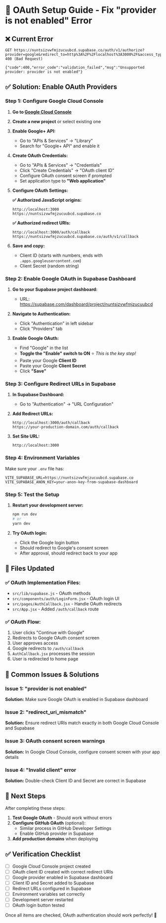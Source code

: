 # 🔐 OAuth Setup Guide - Fix "provider is not enabled" Error

## ❌ Current Error
```
GET https://nuntsizvwfmjzucuubcd.supabase.co/auth/v1/authorize?provider=google&redirect_to=http%3A%2F%2Flocalhost%3A3000%2F&access_type=offline&prompt=consent 400 (Bad Request)

{"code":400,"error_code":"validation_failed","msg":"Unsupported provider: provider is not enabled"}
```

## ✅ Solution: Enable OAuth Providers

### Step 1: Configure Google Cloud Console

1. **Go to [Google Cloud Console](https://console.cloud.google.com/)**
2. **Create a new project** or select existing one
3. **Enable Google+ API:**
   - Go to "APIs & Services" → "Library"
   - Search for "Google+ API" and enable it
4. **Create OAuth Credentials:**
   - Go to "APIs & Services" → "Credentials"
   - Click "Create Credentials" → "OAuth client ID"
   - Configure OAuth consent screen if prompted
   - Set application type to **"Web application"**

5. **Configure OAuth Settings:**

   **✅ Authorized JavaScript origins:**
   ```
   http://localhost:3000
   https://nuntsizvwfmjzucuubcd.supabase.co
   ```

   **✅ Authorized redirect URIs:**
   ```
   http://localhost:3000/auth/callback
   https://nuntsizvwfmjzucuubcd.supabase.co/auth/v1/callback
   ```

6. **Save and copy:**
   - Client ID (starts with numbers, ends with `.apps.googleusercontent.com`)
   - Client Secret (random string)

### Step 2: Enable Google OAuth in Supabase Dashboard

1. **Go to your Supabase project dashboard:**
   - URL: https://supabase.com/dashboard/project/nuntsizvwfmjzucuubcd

2. **Navigate to Authentication:**
   - Click "Authentication" in left sidebar
   - Click "Providers" tab

3. **Enable Google OAuth:**
   - Find "Google" in the list
   - **Toggle the "Enable" switch to ON** ⭐ *This is the key step!*
   - Paste your Google **Client ID**
   - Paste your Google **Client Secret**
   - Click **"Save"**

### Step 3: Configure Redirect URLs in Supabase

1. **In Supabase Dashboard:**
   - Go to "Authentication" → "URL Configuration"
   
2. **Add Redirect URLs:**
   ```
   http://localhost:3000/auth/callback
   https://your-production-domain.com/auth/callback
   ```

3. **Set Site URL:**
   ```
   http://localhost:3000
   ```

### Step 4: Environment Variables

Make sure your `.env` file has:
```env
VITE_SUPABASE_URL=https://nuntsizvwfmjzucuubcd.supabase.co
VITE_SUPABASE_ANON_KEY=your-anon-key-from-supabase-dashboard
```

### Step 5: Test the Setup

1. **Restart your development server:**
   ```bash
   npm run dev
   # or
   yarn dev
   ```

2. **Try OAuth login:**
   - Click the Google login button
   - Should redirect to Google's consent screen
   - After approval, should redirect back to your app

## 🔧 Files Updated

### ✅ OAuth Implementation Files:
- `src/lib/supabase.js` - OAuth methods
- `src/components/auth/LoginForm.jsx` - OAuth login UI
- `src/pages/AuthCallback.jsx` - Handle OAuth redirects
- `src/App.jsx` - Added `/auth/callback` route

### ✅ OAuth Flow:
1. User clicks "Continue with Google"
2. Redirects to Google OAuth consent screen
3. User approves access
4. Google redirects to `/auth/callback`
5. `AuthCallback.jsx` processes the session
6. User is redirected to home page

## 🚨 Common Issues & Solutions

### Issue 1: "provider is not enabled"
**Solution:** Make sure Google OAuth is enabled in Supabase dashboard

### Issue 2: "redirect_uri_mismatch"
**Solution:** Ensure redirect URIs match exactly in both Google Cloud Console and Supabase

### Issue 3: OAuth consent screen warnings
**Solution:** In Google Cloud Console, configure consent screen with your app details

### Issue 4: "Invalid client" error
**Solution:** Double-check Client ID and Secret are correct in Supabase

## 🎯 Next Steps

After completing these steps:

1. **Test Google OAuth** - Should work without errors
2. **Configure GitHub OAuth** (optional):
   - Similar process in GitHub Developer Settings
   - Enable GitHub provider in Supabase
3. **Add production domains** when deploying

## ✅ Verification Checklist

- [ ] Google Cloud Console project created
- [ ] OAuth client ID created with correct redirect URIs
- [ ] Google provider enabled in Supabase dashboard
- [ ] Client ID and Secret added to Supabase
- [ ] Redirect URLs configured in Supabase
- [ ] Environment variables set correctly
- [ ] Development server restarted
- [ ] OAuth login button tested

Once all items are checked, OAuth authentication should work perfectly! 🎉
